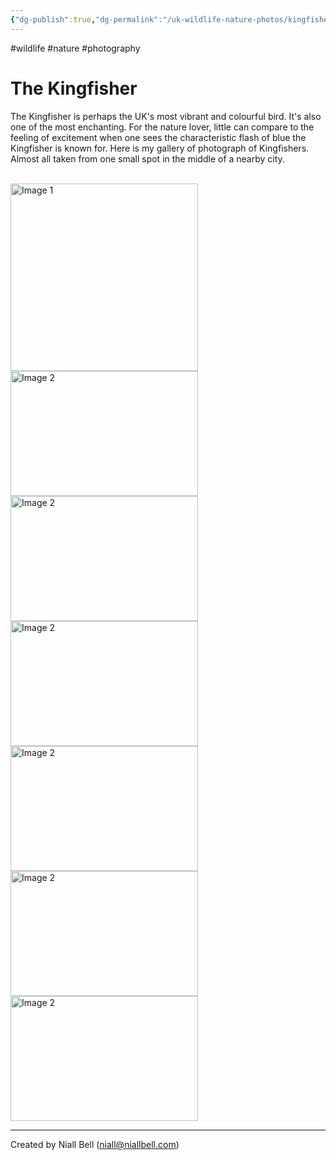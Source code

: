 ```yaml
---
{"dg-publish":true,"dg-permalink":"/uk-wildlife-nature-photos/kingfisher/","permalink":"/uk-wildlife-nature-photos/kingfisher/","title":"The Kingfisher","tags":["wildlife","nature","photography"],"noteIcon":"2","created":"2024-04-17T14:10:42.591+01:00","updated":"2024-04-17T15:05:57.859+01:00"}
---
```


#wildlife #nature #photography 
# The Kingfisher

The Kingfisher is perhaps the UK's most vibrant and colourful bird. It's also one of the most enchanting. For the nature lover, little can compare to the feeling of excitement when one sees the characteristic flash of blue the Kingfisher is known for. Here is my gallery of photograph of Kingfishers. Almost all taken from one small spot in the middle of a nearby city.

<br>
<div class="gallery">
    <a href="https://i.imgur.com/hfx0ztj.png" data-fancybox="gallery">
        <img src="https://i.imgur.com/hfx0ztj.png" alt="Image 1" width="300">
    </a>
    <a href="https://i.imgur.com/Kak7UDP.jpeg" data-fancybox="gallery">
        <img src="https://i.imgur.com/Kak7UDP.jpeg" alt="Image 2" width="300" height="200">
    </a>
    <a href="https://i.imgur.com/XJ1t2Z0.jpeg" data-fancybox="gallery">
        <img src="https://i.imgur.com/XJ1t2Z0.jpeg" alt="Image 2" width="300" height="200">
    </a>
    <a href="https://i.imgur.com/yhkMIfH.jpeg" data-fancybox="gallery">
        <img src="https://i.imgur.com/yhkMIfH.jpeg" alt="Image 2" width="300" height="200">
    </a>
    <a href="https://i.imgur.com/hzZ67iL.jpeg" data-fancybox="gallery">
        <img src="https://i.imgur.com/hzZ67iL.jpeg" alt="Image 2" width="300" height="200">
    </a>
    <a href="https://i.imgur.com/ibRRfv7.jpeg" data-fancybox="gallery">
        <img src="https://i.imgur.com/ibRRfv7.jpeg" alt="Image 2" width="300" height="200">
    </a>
    <a href="https://i.imgur.com/YD0LSDY.jpeg" data-fancybox="gallery">
        <img src="https://i.imgur.com/YD0LSDY.jpeg" alt="Image 2" width="300" height="200">
    </a>
    <!-- Add more images as needed -->
</div>


---
Created by Niall Bell (niall@niallbell.com)